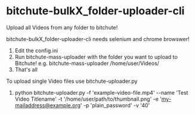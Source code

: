 # bitchute-bulkX_folder-uploader-cli
Upload all Videos from any folder to bitchute!


bitchute-bulkX_folder-uploader-cli needs selenium and chrome browswer!

  1. Edit the config.ini
  2. Run bitchute-mass-uploader with the folder you want to upload to Bitchute!
     e.g. bitchute-mass-uploader /home/user/Videos/
  3. That's all

To upload single Video files use bitchute-uploader.py

  1. python bitchute-uploader.py -f 'example-video-file.mp4' --name 'Test Video Titlename' -t '/home/user/path/to/thumbnail.png' -e 'my-mailaddress@example.org' -p 'plain_password' -v '40'
